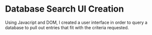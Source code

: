 # Database Search UI Creation

Using Javacript and DOM, I created a user interface in order to query a database to pull out entries that fit with the criteria requested. 
